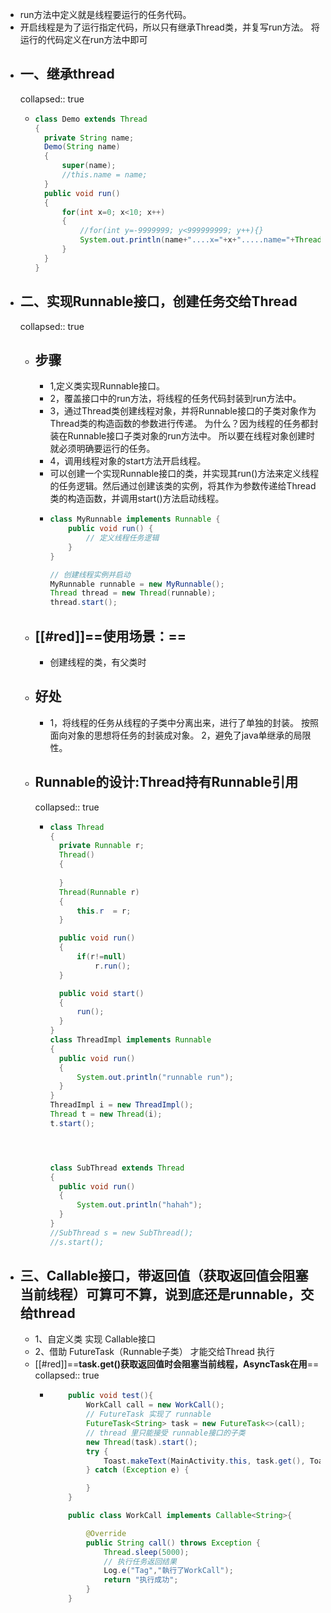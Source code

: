 - run方法中定义就是线程要运行的任务代码。
- 开启线程是为了运行指定代码，所以只有继承Thread类，并复写run方法。
  将运行的代码定义在run方法中即可
- ## 一、继承thread
  collapsed:: true
	- ```java
	  class Demo extends Thread
	  {
	  	private String name;
	  	Demo(String name)
	  	{
	  		super(name);
	  		//this.name = name;
	  	}
	  	public void run()
	  	{
	  		for(int x=0; x<10; x++)
	  		{
	  			//for(int y=-9999999; y<999999999; y++){}
	  			System.out.println(name+"....x="+x+".....name="+Thread.currentThread().getName());
	  		}
	  	}
	  }
	  ```
- ## 二、实现Runnable接口，创建任务交给Thread
  collapsed:: true
	- ## 步骤
		- 1,定义类实现Runnable接口。
		- 2，覆盖接口中的run方法，将线程的任务代码封装到run方法中。
		- 3，通过Thread类创建线程对象，并将Runnable接口的子类对象作为Thread类的构造函数的参数进行传递。
		  	为什么？因为线程的任务都封装在Runnable接口子类对象的run方法中。
		  	所以要在线程对象创建时就必须明确要运行的任务。
		- 4，调用线程对象的start方法开启线程。
		- 可以创建一个实现Runnable接口的类，并实现其run()方法来定义线程的任务逻辑。然后通过创建该类的实例，将其作为参数传递给Thread类的构造函数，并调用start()方法启动线程。
		- ```java
		  class MyRunnable implements Runnable {
		      public void run() {
		          // 定义线程任务逻辑
		      }
		  }
		  
		  // 创建线程实例并启动
		  MyRunnable runnable = new MyRunnable();
		  Thread thread = new Thread(runnable);
		  thread.start();
		  
		  ```
	- ## [[#red]]==**使用场景：**==
		- 创建线程的类，有父类时
	- ## 好处
		- 1，将线程的任务从线程的子类中分离出来，进行了单独的封装。
		  	按照面向对象的思想将任务的封装成对象。
		  2，避免了java单继承的局限性。
	- ## Runnable的设计:Thread持有Runnable引用
	  collapsed:: true
		- ```java
		  class Thread 
		  {
		  	private Runnable r;
		  	Thread()
		  	{
		  	
		  	}
		  	Thread(Runnable r)
		  	{
		  		this.r  = r;
		  	}
		  
		  	public void run()
		  	{
		  		if(r!=null)
		  			r.run();
		  	}
		  
		  	public void start()
		  	{
		  		run();
		  	}
		  }
		  class ThreadImpl implements Runnable
		  {
		  	public void run()
		  	{
		  		System.out.println("runnable run");
		  	}
		  }
		  ThreadImpl i = new ThreadImpl();
		  Thread t = new Thread(i);
		  t.start();
		  
		  
		  
		  
		  class SubThread extends Thread
		  {
		  	public void run()
		  	{
		  		System.out.println("hahah");
		  	}
		  }
		  //SubThread s = new SubThread();
		  //s.start();
		  ```
- ## 三、Callable<T>接口，带返回值（获取返回值会阻塞当前线程）可算可不算，说到底还是runnable，交给thread
	- 1、自定义类 实现 Callable接口
	- 2、借助 FutureTask（Runnable子类） 才能交给Thread 执行
	- [[#red]]==**task.get()获取返回值时会阻塞当前线程，AsyncTask在用**==
	  collapsed:: true
		- ```java
		      public void test(){
		          WorkCall call = new WorkCall();
		          // FutureTask 实现了 runnable
		          FutureTask<String> task = new FutureTask<>(call);
		          // thread 里只能接受 runnable接口的子类
		          new Thread(task).start();
		          try {
		              Toast.makeText(MainActivity.this, task.get(), Toast.LENGTH_LONG).show();
		          } catch (Exception e) {
		  
		          }
		      }
		  
		      public class WorkCall implements Callable<String>{
		  
		          @Override
		          public String call() throws Exception {
		              Thread.sleep(5000);
		              // 执行任务返回结果
		              Log.e("Tag","執行了WorkCall");
		              return "执行成功";
		          }
		      }
		  ```